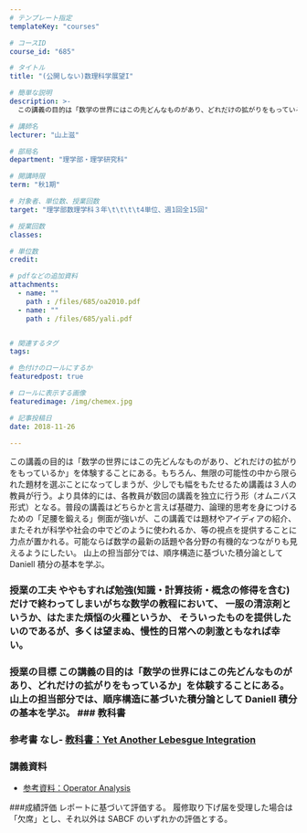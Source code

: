 ```yaml
---
# テンプレート指定
templateKey: "courses"

# コースID
course_id: "685"

# タイトル
title: "(公開しない)数理科学展望I"

# 簡単な説明
description: >-
  この講義の目的は「数学の世界にはこの先どんなものがあり、どれだけの拡がりをもっているか」を体験することにある。もちろん、無限の可能性の中から限られた題材を選ぶことになってしまうが、少しでも幅をもたせる...

# 講師名
lecturer: "山上滋"

# 部局名
department: "理学部・理学研究科"

# 開講時限
term: "秋1期"

# 対象者、単位数、授業回数
target: "理学部数理学科３年\t\t\t\t4単位、週1回全15回"

# 授業回数
classes: 

# 単位数
credit: 

# pdfなどの追加資料
attachments: 
  - name: "" 
    path : /files/685/oa2010.pdf
  - name: "" 
    path : /files/685/yali.pdf


# 関連するタグ
tags:

# 色付けのロールにするか
featuredpost: true

# ロールに表示する画像
featuredimage: /img/chemex.jpg

# 記事投稿日
date: 2018-11-26

---
```

この講義の目的は「数学の世界にはこの先どんなものがあり、どれだけの拡がりをもっているか」を体験することにある。もちろん、無限の可能性の中から限られた題材を選ぶことになってしまうが、少しでも幅をもたせるため講義は３人の教員が行う。より具体的には、各教員が数回の講義を独立に行う形（オムニバス形式）となる。普段の講義はどちらかと言えば基礎力、論理的思考を身につけるための「足腰を鍛える」側面が強いが、この講義では題材やアイディアの紹介、またそれが科学や社会の中でどのように使われるか、等の視点を提供することに力点が置かれる。可能ならば数学の最新の話題や各分野の有機的なつながりも見えるようにしたい。 山上の担当部分では、順序構造に基づいた積分論として Daniell 積分の基本を学ぶ。
### 授業の工夫 ややもすれば勉強(知識・計算技術・概念の修得を含む)だけで終わってしまいがちな数学の教程において、 一服の清涼剤というか、はたまた煩悩の火種というか、 そういったものを提供したいのであるが、多くは望まぬ、慢性的日常への刺激ともなれば幸い。

### 授業の目標 この講義の目的は「数学の世界にはこの先どんなものがあり、どれだけの拡がりをもっているか」を体験することにある。 山上の担当部分では、順序構造に基づいた積分論として Daniell 積分の基本を学ぶ。 ### 教科書 

  ### 参考書 なし- [教科書：Yet Another Lebesgue Integration](/files/685/yali.pdf)


### 講義資料

- [参考資料：Operator Analysis](/files/685/oa2010.pdf)


###成績評価 レポートに基づいて評価する。 履修取り下げ届を受理した場合は「欠席」とし、それ以外は SABCF のいずれかの評価とする。
